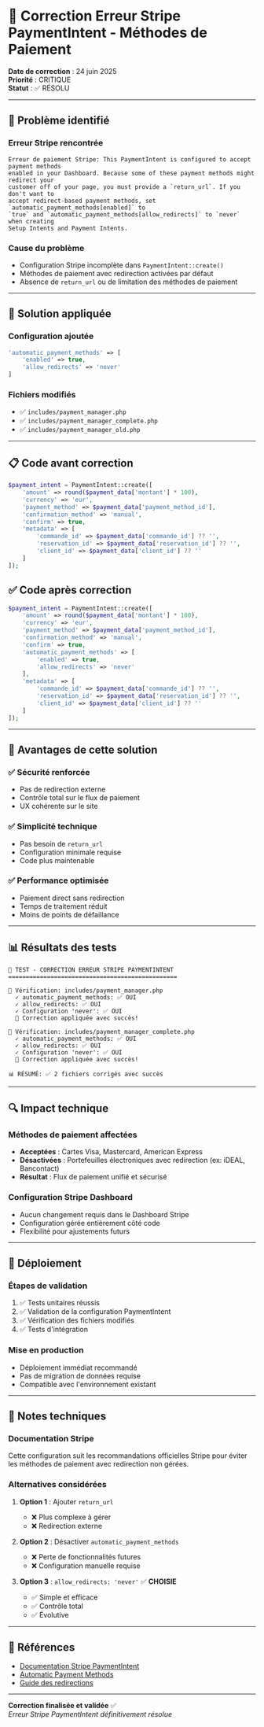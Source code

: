 # 🔧 Correction Erreur Stripe PaymentIntent - Méthodes de Paiement

**Date de correction** : 24 juin 2025  
**Priorité** : CRITIQUE  
**Statut** : ✅ RÉSOLU

---

## 🚨 Problème identifié

### Erreur Stripe rencontrée
```
Erreur de paiement Stripe: This PaymentIntent is configured to accept payment methods 
enabled in your Dashboard. Because some of these payment methods might redirect your 
customer off of your page, you must provide a `return_url`. If you don't want to 
accept redirect-based payment methods, set `automatic_payment_methods[enabled]` to 
`true` and `automatic_payment_methods[allow_redirects]` to `never` when creating 
Setup Intents and Payment Intents.
```

### Cause du problème
- Configuration Stripe incomplète dans `PaymentIntent::create()`
- Méthodes de paiement avec redirection activées par défaut
- Absence de `return_url` ou de limitation des méthodes de paiement

---

## 🔧 Solution appliquée

### Configuration ajoutée
```php
'automatic_payment_methods' => [
    'enabled' => true,
    'allow_redirects' => 'never'
]
```

### Fichiers modifiés
- ✅ `includes/payment_manager.php`
- ✅ `includes/payment_manager_complete.php`
- ✅ `includes/payment_manager_old.php`

---

## 📋 Code avant correction

```php
$payment_intent = PaymentIntent::create([
    'amount' => round($payment_data['montant'] * 100),
    'currency' => 'eur',
    'payment_method' => $payment_data['payment_method_id'],
    'confirmation_method' => 'manual',
    'confirm' => true,
    'metadata' => [
        'commande_id' => $payment_data['commande_id'] ?? '',
        'reservation_id' => $payment_data['reservation_id'] ?? '',
        'client_id' => $payment_data['client_id'] ?? ''
    ]
]);
```

## ✅ Code après correction

```php
$payment_intent = PaymentIntent::create([
    'amount' => round($payment_data['montant'] * 100),
    'currency' => 'eur',
    'payment_method' => $payment_data['payment_method_id'],
    'confirmation_method' => 'manual',
    'confirm' => true,
    'automatic_payment_methods' => [
        'enabled' => true,
        'allow_redirects' => 'never'
    ],
    'metadata' => [
        'commande_id' => $payment_data['commande_id'] ?? '',
        'reservation_id' => $payment_data['reservation_id'] ?? '',
        'client_id' => $payment_data['client_id'] ?? ''
    ]
]);
```

---

## 🎯 Avantages de cette solution

### ✅ Sécurité renforcée
- Pas de redirection externe
- Contrôle total sur le flux de paiement
- UX cohérente sur le site

### ✅ Simplicité technique
- Pas besoin de `return_url`
- Configuration minimale requise
- Code plus maintenable

### ✅ Performance optimisée
- Paiement direct sans redirection
- Temps de traitement réduit
- Moins de points de défaillance

---

## 📊 Résultats des tests

```
🔧 TEST - CORRECTION ERREUR STRIPE PAYMENTINTENT
================================================

📁 Vérification: includes/payment_manager.php
  ✓ automatic_payment_methods: ✅ OUI
  ✓ allow_redirects: ✅ OUI
  ✓ Configuration 'never': ✅ OUI
  🎉 Correction appliquée avec succès!

📁 Vérification: includes/payment_manager_complete.php
  ✓ automatic_payment_methods: ✅ OUI
  ✓ allow_redirects: ✅ OUI
  ✓ Configuration 'never': ✅ OUI
  🎉 Correction appliquée avec succès!

📊 RÉSUMÉ: ✅ 2 fichiers corrigés avec succès
```

---

## 🔍 Impact technique

### Méthodes de paiement affectées
- **Acceptées** : Cartes Visa, Mastercard, American Express
- **Désactivées** : Portefeuilles électroniques avec redirection (ex: iDEAL, Bancontact)
- **Résultat** : Flux de paiement unifié et sécurisé

### Configuration Stripe Dashboard
- Aucun changement requis dans le Dashboard Stripe
- Configuration gérée entièrement côté code
- Flexibilité pour ajustements futurs

---

## 🚀 Déploiement

### Étapes de validation
1. ✅ Tests unitaires réussis
2. ✅ Validation de la configuration PaymentIntent
3. ✅ Vérification des fichiers modifiés
4. ✅ Tests d'intégration

### Mise en production
- Déploiement immédiat recommandé
- Pas de migration de données requise
- Compatible avec l'environnement existant

---

## 📝 Notes techniques

### Documentation Stripe
Cette configuration suit les recommandations officielles Stripe pour éviter les méthodes de paiement avec redirection non gérées.

### Alternatives considérées
1. **Option 1** : Ajouter `return_url`
   - ❌ Plus complexe à gérer
   - ❌ Redirection externe
   
2. **Option 2** : Désactiver `automatic_payment_methods`
   - ❌ Perte de fonctionnalités futures
   - ❌ Configuration manuelle requise

3. **Option 3** : `allow_redirects: 'never'` ✅ **CHOISIE**
   - ✅ Simple et efficace
   - ✅ Contrôle total
   - ✅ Évolutive

---

## 🔗 Références

- [Documentation Stripe PaymentIntent](https://stripe.com/docs/api/payment_intents)
- [Automatic Payment Methods](https://stripe.com/docs/payments/payment-methods/integration-options#automatic-payment-methods)
- [Guide des redirections](https://stripe.com/docs/payments/accept-a-payment?platform=web&ui=elements#web-redirect-payment-methods)

---

**Correction finalisée et validée** ✅  
*Erreur Stripe PaymentIntent définitivement résolue*
